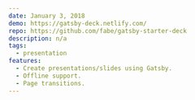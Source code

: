 ```yaml
---
date: January 3, 2018
demo: https://gatsby-deck.netlify.com/
repo: https://github.com/fabe/gatsby-starter-deck
description: n/a
tags:
  - presentation
features:
  - Create presentations/slides using Gatsby.
  - Offline support.
  - Page transitions.
---
```

